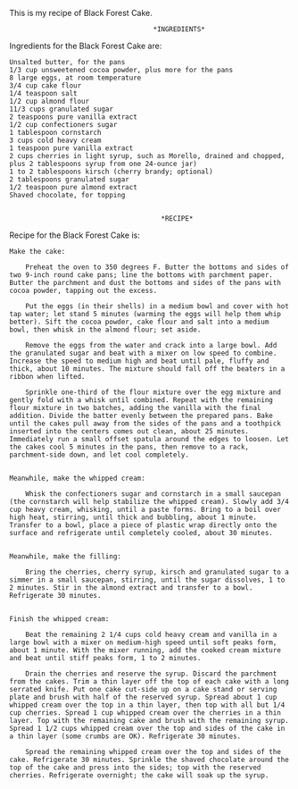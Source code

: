 This is my recipe of Black Forest Cake.


                                        *INGREDIENTS*

Ingredients for the Black Forest Cake are:

    Unsalted butter, for the pans
    1/3 cup unsweetened cocoa powder, plus more for the pans
    8 large eggs, at room temperature
    3/4 cup cake flour
    1/4 teaspoon salt
    1/2 cup almond flour
    11/3 cups granulated sugar
    2 teaspoons pure vanilla extract
    1/2 cup confectioners sugar
    1 tablespoon cornstarch
    3 cups cold heavy cream
    1 teaspoon pure vanilla extract
    2 cups cherries in light syrup, such as Morello, drained and chopped, plus 2 tablespoons syrup from one 24-ounce jar)
    1 to 2 tablespoons kirsch (cherry brandy; optional)
    2 tablespoons granulated sugar
    1/2 teaspoon pure almond extract
    Shaved chocolate, for topping


                                          *RECIPE*

Recipe for the Black Forest Cake is:


    Make the cake: 

        Preheat the oven to 350 degrees F. Butter the bottoms and sides of two 9-inch round cake pans; line the bottoms with parchment paper. Butter the parchment and dust the bottoms and sides of the pans with cocoa powder, tapping out the excess.

        Put the eggs (in their shells) in a medium bowl and cover with hot tap water; let stand 5 minutes (warming the eggs will help them whip better). Sift the cocoa powder, cake flour and salt into a medium bowl, then whisk in the almond flour; set aside.

        Remove the eggs from the water and crack into a large bowl. Add the granulated sugar and beat with a mixer on low speed to combine. Increase the speed to medium high and beat until pale, fluffy and thick, about 10 minutes. The mixture should fall off the beaters in a ribbon when lifted.

        Sprinkle one-third of the flour mixture over the egg mixture and gently fold with a whisk until combined. Repeat with the remaining flour mixture in two batches, adding the vanilla with the final addition. Divide the batter evenly between the prepared pans. Bake until the cakes pull away from the sides of the pans and a toothpick inserted into the centers comes out clean, about 25 minutes. Immediately run a small offset spatula around the edges to loosen. Let the cakes cool 5 minutes in the pans, then remove to a rack, parchment-side down, and let cool completely.


    Meanwhile, make the whipped cream: 

        Whisk the confectioners sugar and cornstarch in a small saucepan (the cornstarch will help stabilize the whipped cream). Slowly add 3/4 cup heavy cream, whisking, until a paste forms. Bring to a boil over high heat, stirring, until thick and bubbling, about 1 minute. Transfer to a bowl, place a piece of plastic wrap directly onto the surface and refrigerate until completely cooled, about 30 minutes.


    Meanwhile, make the filling: 

        Bring the cherries, cherry syrup, kirsch and granulated sugar to a simmer in a small saucepan, stirring, until the sugar dissolves, 1 to 2 minutes. Stir in the almond extract and transfer to a bowl. Refrigerate 30 minutes.


    Finish the whipped cream: 
    
        Beat the remaining 2 1/4 cups cold heavy cream and vanilla in a large bowl with a mixer on medium-high speed until soft peaks form, about 1 minute. With the mixer running, add the cooked cream mixture and beat until stiff peaks form, 1 to 2 minutes.

        Drain the cherries and reserve the syrup. Discard the parchment from the cakes. Trim a thin layer off the top of each cake with a long serrated knife. Put one cake cut-side up on a cake stand or serving plate and brush with half of the reserved syrup. Spread about 1 cup whipped cream over the top in a thin layer, then top with all but 1/4 cup cherries. Spread 1 cup whipped cream over the cherries in a thin layer. Top with the remaining cake and brush with the remaining syrup. Spread 1 1/2 cups whipped cream over the top and sides of the cake in a thin layer (some crumbs are OK). Refrigerate 30 minutes.

        Spread the remaining whipped cream over the top and sides of the cake. Refrigerate 30 minutes. Sprinkle the shaved chocolate around the top of the cake and press into the sides; top with the reserved cherries. Refrigerate overnight; the cake will soak up the syrup.